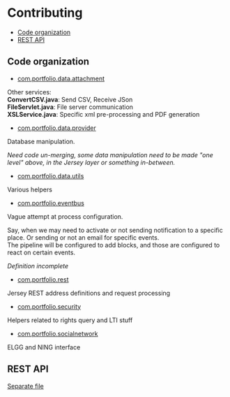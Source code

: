 # Contributing
 - [Code organization](#organize)
 - [REST API](#rest)

## <a name="organize"></a>Code organization
- [com.portfolio.data.attachment](./src/com/portfolio/data/attachment)

Other services:<br/>
**ConvertCSV.java**: Send CSV, Receive JSon<br/>
**FileServlet.java**: File server communication<br/>
**XSLService.java**: Specific xml pre-processing and PDF generation

- [com.portfolio.data.provider](./src/com/portfolio/data/provider)

Database manipulation.

_Need code un-merging, some data manipulation need to be made "one level" above, in the Jersey layer or something in-between._

- [com.portfolio.data.utils](./src/com/portfolio/data/utils)

Various helpers

- [com.portfolio.eventbus](./src/com/portfolio/eventbus)

Vague attempt at process configuration.

Say, when we may need to activate or not sending notification to a specific place.
Or sending or not an email for specific events.<br/>
The pipeline will be configured to add blocks, and those are configured to react on certain events.

_Definition incomplete_

- [com.portfolio.rest](./src/com/portfolio/rest)

Jersey REST address definitions and request processing

- [com.portfolio.security](./src/com/portfolio/security)

Helpers related to rights query and
LTI stuff

- [com.portfolio.socialnetwork](./src/com/portfolio/socialnetwork)

ELGG and NING interface


## <a name="rest"></a>REST API
[Separate file](./REST_API.md)
